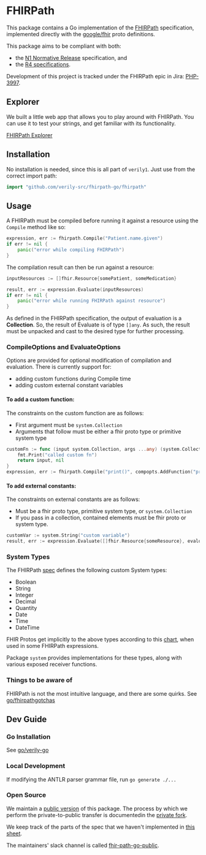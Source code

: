 # FHIRPath

This package contains a Go implementation of the [FHIRPath] specification, implemented directly with
the [google/fhir] proto definitions.

This package aims to be compliant with both:

- the [N1 Normative Release](http://hl7.org/fhirpath/N1/) specification, and
- the [R4 specifications](http://hl7.org/fhir/R4/fhirpath.html).

Development of this project is tracked under the FHIRPath epic in Jira: [PHP-3997].

[Private fork]: https://github.com/verily-src/fhirpath-go
[Public mirror]: https://github.com/verily-src/fhirpath-go
[FHIRPath]: http://hl7.org/fhirpath/
[google/fhir]: https://github.com/google/fhir
[PHP-3997]: https://verily.atlassian.net/browse/PHP-3997

## Explorer

We built a little web app that allows you to play around with FHIRPath.
You can use it to test your strings, and get familiar with its
functionality.

[FHIRPath Explorer](https://dev.home.example.com/enrichment/fhirpath)

## Installation

No installation is needed, since this is all part of `verily1`. Just use from the correct import
path:

```go
import "github.com/verily-src/fhirpath-go/fhirpath"
```

## Usage

A FHIRPath must be compiled before running it against a resource using the `Compile` method like so:

```go
expression, err := fhirpath.Compile("Patient.name.given")
if err != nil {
    panic("error while compiling FHIRPath")
}
```

The compilation result can then be run against a resource:

```go
inputResources := []fhir.Resource{somePatient, someMedication}

result, err := expression.Evaluate(inputResources)
if err != nil {
    panic("error while running FHIRPath against resource")
}
```

As defined in the FHIRPath specification, the output of evaluation is a **Collection**. So, the
result of Evaluate is of type `[]any`. As such, the result must be unpacked and cast to the desired
type for further processing.

### CompileOptions and EvaluateOptions

Options are provided for optional modification of compilation and evaluation. There is currently
support for:

- adding custom functions during Compile time
- adding custom external constant variables

#### To add a custom function:

The constraints on the custom function are as follows:

- First argument must be `system.Collection`
- Arguments that follow must be either a fhir proto type or primitive system type

```go
customFn := func (input system.Collection, args ...any) (system.Collection error) {
    fmt.Print("called custom fn")
    return input, nil
}
expression, err := fhirpath.Compile("print()", compopts.AddFunction("print", customFn))
```

#### To add external constants:

The constraints on external constants are as follows:

- Must be a fhir proto type, primitive system type, or `system.Collection`
- If you pass in a collection, contained elements must be fhir proto or system type.

```go
customVar := system.String("custom variable")
result, err := expression.Evaluate([]fhir.Resource{someResource}, evalopts.EnvVariable("var", customVar))
```

### System Types

The FHIRPath [spec](http://hl7.org/fhirpath/N1/#literals) defines the following custom System types:

- Boolean
- String
- Integer
- Decimal
- Quantity
- Date
- Time
- DateTime

FHIR Protos get implicitly to the above types according to this
[chart](http://hl7.org/fhir/R4/fhirpath.html#types), when used in some FHIRPath expressions.

Package `system` provides implementations for these types, along with various exposed receiver
functions.

### Things to be aware of

FHIRPath is not the most intuitive language, and there are some quirks. See
[go/fhirpathgotchas](http://go/fhirpathgotchas)

## Dev Guide

### Go Installation

See [go/verily-go](http://go/verily-go)

### Local Development

If modifying the ANTLR parser grammar file, run `go generate ./...`

### Open Source

We maintain a [public version](https://github.com/verily-src/fhirpath-go) of this package.
The process by which we perform the private-to-public transfer is documentedin the
[private fork](https://github.com/verily-src/fhirpath-go/copy-process.md).

We keep track of the parts of the spec that we haven't implemented in 
[this sheet][wip-sheet].

The maintainers' slack channel is called [fhir-path-go-public][slack-chan].

[wip-sheet]: https://docs.google.com/spreadsheets/d/1qQHqOSff5Axn2kKtg4EWodyH5uYNZPHB2Vb03lCFXCg/edit?gid=0#gid=0
[slack-chan]: https://verily.enterprise.slack.com/archives/C071PJ7GCPQ
